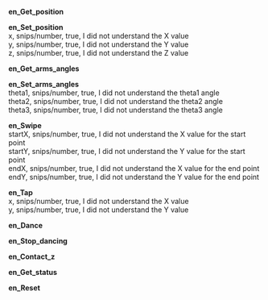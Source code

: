 **en_Get_position**  

**en_Set_position**  	
x, snips/number, true, I did not understand the X value  
y, snips/number, true, I did not understand the Y value  
z, snips/number, true, I did not understand the Z value  

**en_Get_arms_angles**  	

**en_Set_arms_angles**  	
theta1, snips/number, true, I did not understand the theta1 angle  
theta2, snips/number, true, I did not understand the theta2 angle  
theta3, snips/number, true, I did not understand the theta3 angle  

**en_Swipe**  	
startX, snips/number, true, I did not understand the X value for the start point  
startY, snips/number, true, I did not understand the Y value for the start point  
endX, snips/number, true, I did not understand the X value for the end point  
endY, snips/number, true, I did not understand the Y value for the end point  

**en_Tap**  	
x, snips/number, true, I did not understand the X value  
y, snips/number, true, I did not understand the Y value  

**en_Dance**  	

**en_Stop_dancing**  	

**en_Contact_z**  	

**en_Get_status**  	

**en_Reset**  	
